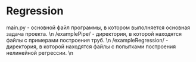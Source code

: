 # Regression

main.py - основной файл программы, в котором выполняется основная задача проекта. \n
/examplePipe/ - директория, в которой находятся файлы с примерами построения труб. \n
/exampleRegression/ - директория, в которой находятся файлы с попытками построения нелинейной регрессии. \n
